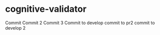 # cognitive-validator

Commit
Commit 2
Commit 3
Commit to develop
commit to pr2
commit to develop 2
